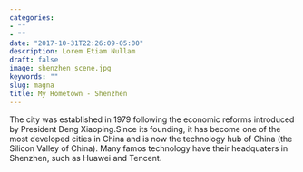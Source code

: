 ```yaml
---
categories:
- ""
- ""
date: "2017-10-31T22:26:09-05:00"
description: Lorem Etiam Nullam
draft: false
image: shenzhen_scene.jpg
keywords: ""
slug: magna
title: My Hometown - Shenzhen
---
```


The city was established in 1979 following the economic reforms introduced by President Deng Xiaoping.Since its founding, it has become one of the most developed cities in China and is now the technology hub of China (the Silicon Valley of China). Many famos technology have their headquaters in Shenzhen, such as Huawei and Tencent.

